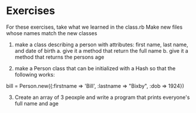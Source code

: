 # Exercises

For these exercises, take what we learned in the class.rb
Make new files whose names match the new classes

1. make a class describing a person with attributes: first name, last name, and date of birth
  a. give it a method that return the full name
  b. give it a method that returns the persons age

2. make a Person class that can be initialized with a Hash so that the following works:

bill = Person.new({:firstname => 'Bill', :lastname => "Bixby", :dob => 1924})

3. Create an array of 3 peoxple and write a program that prints everyone's full name and age


